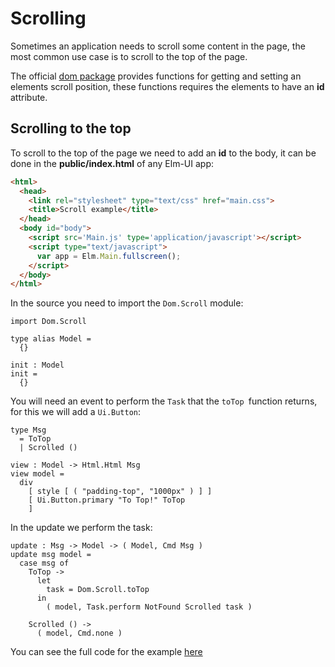 # Scrolling
Sometimes an application needs to scroll some content in the page, the most
common use case is to scroll to the top of the page.

The official [dom package](http://package.elm-lang.org/packages/elm-lang/dom/latest)
provides functions for getting and setting an elements scroll position, these
functions requires the elements to have an **id** attribute.

## Scrolling to the top
To scroll to the top of the page we need to add an **id** to the body, it can be
done in the **public/index.html** of any Elm-UI app:

```html
<html>
  <head>
    <link rel="stylesheet" type="text/css" href="main.css">
    <title>Scroll example</title>
  </head>
  <body id="body">
    <script src='Main.js' type='application/javascript'></script>
    <script type="text/javascript">
      var app = Elm.Main.fullscreen();
    </script>
  </body>
</html>
```

In the source you need to import the `Dom.Scroll` module:

```
import Dom.Scroll

type alias Model =
  {}

init : Model
init =
  {}
```

You will need an event to perform the `Task` that the `toTop `function returns,
for this we will add a `Ui.Button`:

```
type Msg
  = ToTop
  | Scrolled ()

view : Model -> Html.Html Msg
view model =
  div
    [ style [ ( "padding-top", "1000px" ) ] ]
    [ Ui.Button.primary "To Top!" ToTop
    ]
```

In the update we perform the task:

```
update : Msg -> Model -> ( Model, Cmd Msg )
update msg model =
  case msg of
    ToTop ->
      let
        task = Dom.Scroll.toTop
      in
        ( model, Task.perform NotFound Scrolled task )

    Scrolled () ->
      ( model, Cmd.none )
```

You can see the full code for the example [here]()
